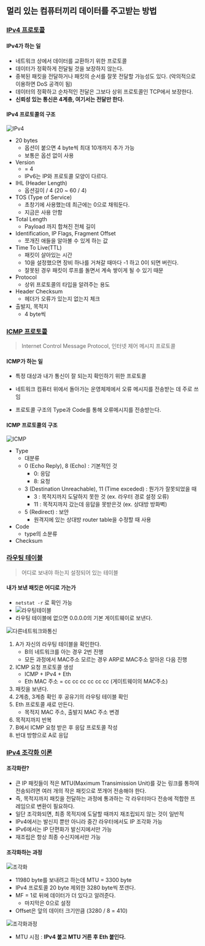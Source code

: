 ## **멀리 있는 컴퓨터끼리 데이터를 주고받는 방법**

### [IPv4 프로토콜](https://youtu.be/_i8O_o2ozlE?list=PL0d8NnikouEWcF1jJueLdjRIC4HsUlULi)

#### IPv4가 하는 일

- 네트워크 상에서 데이터를 교환하기 위한 프로토콜
- 데이터가 정확하게 전달될 것을 보장하지 않는다.
- 중복된 패킷을 전달하거나 패킷의 순서를 잘못 전달할 가능성도 있다. (악의적으로 이용하면 DoS 공격이 됨)
- 데이터의 정확하고 순차적인 전달은 그보다 상위 프로토콜인 TCP에서 보장한다.
- **신뢰성 있는 통신은 4계층, 여기서는 전달만 한다.**

#### IPv4 프로토콜의 구조

![IPv4](6장-IPv4,-ICMP-프로토콜.assets/IPv4.png)

- 20 bytes
  - 옵션이 붙으면 4 byte씩 최대 10개까지 추가 가능
  - 보통은 옵션 없이 사용
- Version 
  - = 4
  - IPv6는 IP와 프로토콜 모양이 다르다.
- IHL (Header Length) 
  - 옵션길이 / 4 (20 ~ 60 / 4)
- TOS (Type of Service) 
  - 초창기에 사용했는데 최근에는 0으로 채워둔다.
  - 지금은 사용 안함
- Total Length
  - Payload 까지 합쳐진 전체 길이
- Identification, IP Flags, Fragment Offset
  - 쪼개진 애들을 알아볼 수 있게 하는 값
- Time To Live(TTL)
  - 패킷이 살아있는 시간
  - 10을 설정했으면 장비 하나를 거쳐갈 때마다 -1 하고 0이 되면 버린다.
  - 잘못된 경우 패킷이 루프를 돌면서 계속 쌓이게 될 수 있기 때문
- Protocol
  - 상위 프로토콜의 타입을 알려주는 용도
- Header Checksum
  - 헤더가 오류가 있는지 없는지 체크
- 출발지, 목적지
  - 4 byte씩



### [ICMP 프로토콜](https://youtu.be/JaBCIUsFE74?list=PL0d8NnikouEWcF1jJueLdjRIC4HsUlULi)

> Internet Control Message Protocol, 인터넷 제어 메시지 프로토콜

#### ICMP가 하는 일

- 특정 대상과 내가 통신이 잘 되는지 확인하기 위한 프로토콜

- 네트워크 컴퓨터 위에서 돌아가는 운영체제에서 오류 메시지를 전송받는 데 주로 쓰임
- 프로토콜 구조의 Type과 Code를 통해 오류메시지를 전송받는다.

#### ICMP 프로토콜의 구조

![ICMP](6장-IPv4,-ICMP-프로토콜.assets/ICMP.png)

- Type
  - 대분류
  - 0 (Echo Reply), 8 (Echo) : 기본적인 것
    - 0: 응답
    - 8: 요청
  - 3 (Destination Unreachable), 11 (Time exceded) : 뭔가가 잘못되었을 때
    - 3 : 목적지까지 도달하지 못한 것 (ex. 라우터 경로 설정 오류)
    - 11 : 목적지까지 갔는데 응답을 못받은것 (ex. 상대방 방화벽)
  - 5 (Redirect) : 보안
    - 원격지에 있는 상대방 router table을 수정할 때 사용
- Code
  - type의 소분류
- Checksum



### [라우팅 테이블](https://youtu.be/CjnKNIyREHA?list=PL0d8NnikouEWcF1jJueLdjRIC4HsUlULi)

> 어디로 보내야 하는지 설정되어 있는 테이블

#### 내가 보낸 패킷은 어디로 가는가

- `netstat -r` 로 확인 가능
- ![라우팅테이블](6장-IPv4,-ICMP-프로토콜.assets/라우팅테이블.png)
- 라우팅 테이블에 없으면 0.0.0.0의 기본 게이트웨이로 보낸다.



![다른네트워크와통신](6장-IPv4,-ICMP-프로토콜.assets/다른네트워크와통신.png)

1. A가 자신의 라우팅 테이블을 확인한다.
   - B의 네트워크를 아는 경우 2번 진행
   - 모든 과정에서 MAC주소 모르는 경우 ARP로 MAC주소 알아온 다음 진행
2. ICMP 요청 프로토콜 생성
   - ICMP + IPv4 + Eth
   - Eth MAC 주소 = cc cc cc cc cc cc (게이트웨이의 MAC주소)
3. 패킷을 보낸다.
4. 2계층, 3계층 확인 후 공유기의 라우팅 테이블 확인
5. Eth 프로토콜 새로 만든다.
   - 목적지 MAC 주소, 출발지 MAC 주소 변경
6. 목적지까지 반복
7. B에서 ICMP 요청 받은 후 응답 프로토콜 작성
8. 반대 방향으로 A로 응답




### [IPv4 조각화 이론](https://youtu.be/_AONcID7Sc8?list=PL0d8NnikouEWcF1jJueLdjRIC4HsUlULi)

#### **조각화란?**

- 큰 IP 패킷들이 적은 MTU(Maximum Transimission Unit)를 갖는 링크를 통하여 전송되려면 여러 개의 작은 패킷으로 쪼개어 전송해야 한다.
- 즉, 목적지까지 패킷을 전달하는 과정에 통과하는 각 라우터마다 전송에 적합한 프레임으로 변환이 필요하다.
- 일단 조각화되면, 최종 목적지에 도달할 때까지 재조립되지 않는 것이 일반적
- IPv4에서는 발신지 뿐만 아니라 중간 라우터에서도 IP  조각화 가능
- IPv6에서는 IP 단편화가 발신지에서만 가능
- 재조립은 항상 최종 수신지에서만 가능

#### **조각화하는 과정**

![조각화](6장-IPv4,-ICMP-프로토콜.assets/조각화.png)

- 11980 byte를 보내려고 하는데 MTU = 3300 byte
- IPv4 프로토콜 20 byte 제외한 3280 byte씩 쪼갠다.
- MF = 1로 뒤에 데이터가 더 있다고 알려준다.
  - 마지막은 0으로 설정
- Offset은 앞의 데이터 크기만큼 (3280 / 8 = 410)

![조각화과정](6장-IPv4,-ICMP-프로토콜.assets/조각화과정.png)

- MTU 시점 : **IPv4 붙고 MTU 거른 후 Eth 붙인다.**

